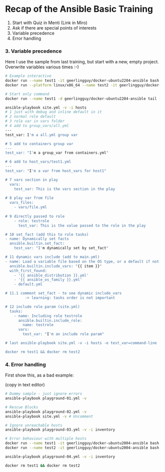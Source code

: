# Recap of the Ansible Basic Training

1. Start with Quiz in Menti (Link in Miro)
2. Ask if there are special points of interests
3. Variable precedence
4. Error handling



### 3. Variable precedence

Here I use the sample from last training, but start with a new, empty project.
Overwrite variables various times :-)

```bash
# Example interactive
docker run --name test1 -it geerlingguy/docker-ubuntu2204-ansible bash
docker run --platform linux/x86_64 --name test2 -it geerlingguy/docker-centos8-ansible bash

# Start only command
docker run --name test1 -d geerlingguy/docker-ubuntu2204-ansible tail -f /dev/null && docker run --platform linux/x86_64 --name test2 -d geerlingguy/docker-centos8-ansible tail -f /dev/null

ansible-playbook site.yml -v -i hosts
# 1 just with debug and inline default in it
# 2 normal role default
# 3 role var in vars folder
# 4 add to group_vars/all.yml
---
test_var: I'm a all.yml group var

# 5 add to containers group var
---
test_var: "I'm a group_var from containers.yml"

# 6 add to host_vars/test1.yml
---
test_var: "I'm a var from host_vars for host1"

# 7 vars section in play
  vars:
    test_var: This is the vars section in the play
    
# 8 play var from file
  vars_files:
    - vars/file.yml
    
# 9 directly passed to role
    - role: testrole
      test_var: This is the value passed to the role in the play

# 10 set_fact (add this to role tasks)
- name: Dynamically set facts
  ansible.builtin.set_fact:
    test_var: "I'm dynamically set by set_fact"

# 11 dynamic vars include (add to main.yml)
- name: Load a variable file based on the OS type, or a default if not found.
  ansible.builtin.include_vars: "{{ item }}"
  with_first_found:
    - '{{ ansible_distribution }}.yml'
    - '{{ ansible_os_family }}.yml'
    - default.yml

# 11.1 comment set_fact - to see dynamic include_vars
         -> learning: tasks order is not important 

# 12 include role param (site.yml)
  tasks:
    - name: Including role testrole
      ansible.builtin.include_role:
        name: testrole
      vars:
        test_var: "I'm an include role param"

# last ansible-playbook site.yml -v -i hosts -e test_var=command-line

docker rm test1 && docker rm test2
```



### 4. Error handling

First show this, as a bad example:

(copy in text editor)

```bash
# Dummy sample - just ignore errors
ansible-playbook playground-01.yml -v

# Rescue Blocks
ansible-playbook playground-02.yml -v
ansible-playbook site.yml -v # Uncomment

# Ignore unreachable hosts
ansible-playbook playground-03.yml -v -i inventory

# Error behaviour with multiple hosts
docker run --name test1 -it geerlingguy/docker-ubuntu2004-ansible bash
docker run --name test2 -it geerlingguy/docker-ubuntu2004-ansible bash

ansible-playbook playground-04.yml -v -i inventory

docker rm test1 && docker rm test2
```

